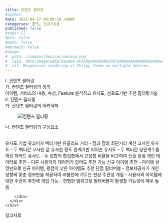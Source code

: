 ```yaml
---
title: 컨텐츠 필터링
#author: 
date: 2023-09-27 00:00:10 +0800
categories: [PE, 인공지능]
published: false
#tags: []
#pin: false
#math: false
#mermaid: false
#image:
#  path: /commons/devices-mockup.png
#  lqip: data:image/webp;base64,UklGRpoAAABXRUJQVlA4WAoAAAAQAAAADwAABwAAQUxQSDIAAAARL0AmbZurmr57yyIiqE8oiG0bejIYEQTgqiDA9vqnsUSI6H+oAERp2HZ65qP/VIAWAFZQOCBCAAAA8AEAnQEqEAAIAAVAfCWkAALp8sF8rgRgAP7o9FDvMCkMde9PK7euH5M1m6VWoDXf2FkP3BqV0ZYbO6NA/VFIAAAA
#  alt: Responsive rendering of Chirpy theme on multiple devices.
---
```


<div class="post-wrap">
  <div class="para">
    <div class="para-title">
      I. 컨텐츠 필터링
    </div>
    <div class="para-cntnt">
      <div class="para">
        <div class="para-title">
          가. 컨텐츠 필터링의 정의
        </div>
        <div class="para-cntnt">
            아이템, 서비스의 내용, 속성, Feature 분석하고 유사도, 선호도기반 추천 필터링기술
        </div>
      </div>
    </div>
  </div>
  
  <div class="para">
    <div class="para-title">
      II. 컨텐츠 필터링
    </div>
    <div class="para-cntnt">
      <div class="para">
        <div class="para-title">
          가. 컨텐츠 필터링의 아키텍처
        </div>
        <div class="para-cntnt">
          <figure class="post-figure">
            <img src="/assets/img/posts/컨텐츠-필터링.png" alt="컨텐츠 필터링">
<!--            <figcaption>Source: Unveiling the Metaverse: Exploring Emerging Trends, Multifaceted Perspectives, and Future Challenges</figcaption>-->
          </figure>
        </div>
      </div>
      <div class="para">
        <div class="para-title">
          나. 컨텐츠 필터링의 구성요소
        </div>
        <div class="para-cntnt">
          <table class="post-table">
          </table>
          유사도 기법 유코피자
  벡터기반
    유클리드 거리 - 점과 점의 최단거리 계산
    코사인 유사도 - 두 벡터간 코사인 값 유사한 정도
  관계기반
    피어슨 유사도 - 두 벡터간 상관계수를 계산
    자카드 유사도 - 두 집합의 합집합에서 교집합 비율을 비교하여 산출
장점
  개인 데이터로 추천 - 다른 사용자의 데이터가 없어도 추천 가능
  신규 아이템 추천 - 아이템 설명만으로 신규 아이템, 평점이 낮은 아이템도 추천
단점
  필터버블 - 정보제공자가 개인 성향에 맞춘 정보만을 제공하여 버블안에 가두는 현상
  주관성 개입 - 사용자의 아이템에 대한 주관이 추천에 개입 가능
- 편협한 범위고정 필터버블이 발생할 가능성이 매우 높음

        </div>
      </div>
    </div>
  </div>

  <div class="refr-wrap">
    <div class="refr-title">
        참고자료
    </div>
    <ol class="refr-list">
    <!--    <li>(나현식, 최대선) <a target="_blank" href="https://scienceon.kisti.re.kr/commons/util/originalView.do?cn=JAKO202225948430499&oCn=JAKO202225948430499&dbt=JAKO&journal=NJOU00291864">메타버스 보안 위협 요소 및 대응 방안 검토</a></li>-->
    <!--    <li>(M. Uddin, S. Manickam, H. Ullah, M. Obaidat and A. Dandoush) <a target="_blank" href="https://ieeexplore.ieee.org/abstract/document/10138386">Unveiling the Metaverse: Exploring Emerging Trends, Multifaceted Perspectives, and Future Challenges</a></li>-->
    </ol>
  </div>
</div>
